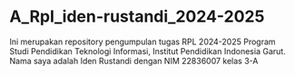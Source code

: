 # A_Rpl_iden-rustandi_2024-2025
Ini merupakan repository pengumpulan tugas RPL 2024-2025 Program Studi Pendidikan Teknologi Informasi, Institut Pendidikan Indonesia Garut. Nama saya adalah Iden Rustandi dengan NIM 22836007 kelas 3-A
